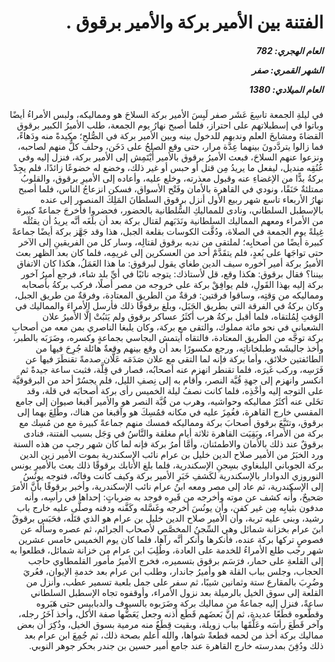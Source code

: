 <h1 dir="rtl">الفتنة بين الأمير بركة والأمير برقوق .</h1>

<h5 dir="rtl">العام الهجري:  782

الشهر القمري: صفر

العام الميلادي: 1380</h5>

<p dir="rtl">في ليلةِ الجمعة تاسِعَ عَشَر صفر لَبِسَ الأمير بركة السلاحَ هو ومماليكه، ولبس الأمراءُ أيضًا وباتوا في إسطبلاتهم على احتراز، فلما أصبح نهارُ يوم الجمعة، طلب الأميرُ الكبير برقوق القضاةَ ومشايخَ العلم وندبهم للدخول بينه وبين الأمير بركة في الصُّلحِ؛ مكيدةً منه ودَهاءً، فما زالوا يتردَّدونَ بينهما عِدَّة مرار، حتى وقع الصلحُ على دَخَن، وحلف كلٌّ منهم لصاحبه، ونزعوا عنهم السلاحَ، فبعث الأميرُ برقوق بالأمير أَيْتَمِش إلى الأمير بركة، فنزل إليه وفي عُنُقِه منديل، ليفعل ما يريدُ مِن قتل أو حبس أو غير ذلك، وخضع له خضوعًا زائدًا، فلم يجِدْ بركةُ بدًّا من الإغضاءِ عنه وقبول معذرته، وخلع عليه، وأعاده إلى الأميرِ برقوق، والقلوبُ ممتلئةٌ حَنَقًا، ونودي في القاهرة بالأمان وفَتْح الأسواق، فسكن انزعاجُ الناس، فلما أصبح نهارُ الأربعاء تاسع شهر ربيع الأول أنزل برقوق السلطانَ المَلِكَ المنصور إلى عنده بالإسطبل السلطاني، ونادى للمماليكِ السُّلطانية بالحضور، فحضروا فأخرجَ جماعةً كبيرة من الأمراء ومعهم المماليك السلطانية ونَدَبَهم لقتال بركة بعد أن بلَغَه أنَّه يريدُ أن يقتُلَه غِيلةً يوم الجمعة في الصلاة، ودُقَّت الكوسات بقلعة الجبل، هذا وقد جَهَّز بركة أيضًا جماعةً كبيرة أيضًا من أصحابِه؛ لملتقى من ندبه برقوق لقتالِه، وسار كل من الفريقينِ إلى الآخر حتى تواجَها على بُعدٍ، فلم يتقَدَّمْ أحد من العسكرين إلى غريمِه، فلما كان بعد الظهر بعث الأميرُ بركة أمير آخوره سيف الدين طغاي يقول لبرقوق: ما هذا العَمَلُ، هكذا كان الاتفاق بيننا؟ فقال برقوق: هكذا وقع، قل لأستاذك: يتوجه نائبًا في أيِّ بلد شاء، فرجع أميرُ آخور بركة إليه بهذا القَولِ، فلم يوافِقْ بركة على خروجه من مصر أصلًا، فركب بركةُ بأصحابه ومماليكه من وَقتِه، وساقوا فرقتين: فرقةٌ من الطريق المعتادة، وفرقةٌ من طريق الجبل، وكان بركةُ في الفرقة التي بطريق الجَبَل، وبلغ برقوقًا ذلك فأرسل الأمراءَ والمماليك في الوَقتِ لِمُلتقاه، فلما أقبل بركةُ هرب أكثَرُ عساكر برقوق ولم يَثبُتْ إلَّا الأميرُ علان الشعباني في نحو مائة مملوك، والتقى مع بركة، وكان يلبغا الناصري بمن معه من أصحابِ بركة توجَّه من الطريق المعتادة، فالتقاه أيتمش البجاسي بجماعةٍ وكسره، وضَرَبَه بالطبر، وأخذ جاليشَه وطبلخاناتِه، ورجع مكسورًا بعد أن وقع بينهم وقعةٌ هائلة جُرِحَ فيها من الطائفتين خلائق، وأما بركة فإنه لما التقى مع علان صَدَمَه عَلَّان صدمةً تقنطَرَ فيها عن فَرَسِه، وركب غَيرَه، فلما تقنطر انهزم عنه أصحابُه، فصار في قِلَّة، فثبت ساعة جيدةً ثم انكسر وانهزم إلى جهةِ قُبَّة النصر، وأقام به إلى نِصفِ الليل، فلم يجسُرْ أحد من البرقوقيَّة على التوجه إليه وأخْذِه، فلما كانت نصفُ ليلة الخميس رأى بركة أصحابَه في قلة، وقد تخَلى عنه أكثَرُ مماليكه وحواشيه، وهرب من قُبَّة النصر هو والأمير آقبغا صيوان إلى جامع المقسي خارج القاهرة، فغُمِزَ عليه في مكانه فمُسِكَ هو وآقبغا من هناك، وطُلِعَ بهما إلى برقوق، وتتَبَّعَ برقوق أصحابَ بركة ومماليكه فمسك منهم جماعةً كبيرة مع من مُسِك مع بركة من الأمراء، وبَقِيَت القاهرة ثلاثة أيام مغلقة والنَّاسُ في وَجَل بسبب الفتنة، فنادى برقوقٌ عند ذلك بالأمان والاطمئنان، وأمَّا أمرُ بركة فإنه لما كان شهر رجب من هذه السنة ورد الخبَرُ من الأمير صلاح الدين خليل بن عرام نائب الإسكندرية بموت الأمير زين الدين بركة الجوباني اليلبغاوي بسِجنِ الإسكندرية، فلما بلغ الأتابك برقوقًا ذلك بعث بالأميرِ يونس النوروزي الدوادار بالإسكندرية لكَشفِ خَبَرِ الأمير بركة وكيف كانت وفاتُه، فتوجه يونُسُ إلى الإسكندرية، ثم عاد إلى مصر ومعه ابنُ عرام نائب الإسكندرية، وأخبر برقوقًا بأنَّ الأمرَ صَحيحٌ، وأَّنه كشف عن موته وأخرجه من قَبرِه فوجد به ضرباتٍ: إحداها في رأسِه، وأنه مدفون بثيابِه مِن غير كفن، وأن يونُسَ أخرجه وغَسَّله وكَفَّنه ودفنه وصلَّى عليه خارج باب رشيد، وبنى عليه تربة، وأن الأمير صلاح الدين خليل بن عرام هو الذي قتَلَه، فحَبَس برقوقٌ ابنَ عرام بخزانة شمائل وهي السِّجنُ المخصَّص لأصحاب الجرائم، ثم عصره وسأله عن فصوصٍ تركها بركة عنده، فأنكرها وأنكر أنَّه رآها، فلما كان يوم الخميس خامس عشرين شهر رجب طلع الأمراءُ للخدمة على العادة، وطُلِبَ ابن عرام من خزانة شمائل، فطلعوا به إلى القلعةِ على حمار، فرَسَم برقوق بتسميره، فخرج الأميرُ مأمور القلمطاوي حاجب الحجاب، وجلس بباب القلة هو وأميرُ جاندار، وطلب ابن عرام بعد خدمةِ الإيوان، فعُريَ وضُرِبَ بالمقارع ستة وثمانين شيبًا، ثم سفر على جمل بلعبة تسمير عطب، وأنزل من القلعة إلى سوق الخيل بالرميلة بعد نزول الأمراء، وأوقفوه تجاه الإسطبل السلطاني ساعةً، فنزل إليه جماعةٌ من مماليك بركة وضَرَبوه بالسيوف والدبابيس حتى هَبَروه وقطَّعوه قطَعًا عديدة، ثم إنَّ بَعضَهم قَطَع أذنه وجعل يَعَضُّها صفة الأكل، وأخذ آخَرُ رجله، وآخر قَطَعَ رأسَه وعَلَّقَها بباب زويلة، وبقيت قِطَعٌ منه مرمية بسوق الخيل، وذُكِرَ أن بعض مماليك بركة أخذ من لحمه قطعةً شواها، والله أعلم بصحة ذلك، ثم جُمِعَ ابن عرام بعد ذلك ودُفِنَ بمدرسته خارج القاهرة عند جامع أمير حسين بن جندر بحكر جوهر النوبي.</p></br>
